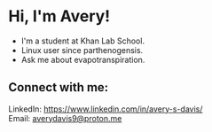 # Hi, I'm Avery!
- I'm a student at Khan Lab School.
- Linux user since parthenogensis.
- Ask me about evapotranspiration.

## Connect with me:
LinkedIn: https://www.linkedin.com/in/avery-s-davis/  
Email: averydavis9@proton.me
<!---
chungzheng/chungzheng is a ✨ special ✨ repository because its `README.md` (this file) appears on your GitHub profile.
You can click the Preview link to take a look at your changes.
--->
